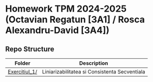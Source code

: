 # Homework TPM 2024-2025 (Octavian Regatun \[3A1] / Rosca Alexandru-David \[3A4])

## Repo Structure

| Folder                        | Description                                                     |
|-------------------------------|-----------------------------------------------------------------|
| [Exercitiul_1/](./Exercitiul_1/) | Liniarizabilitatea si Consistenta Secventiala       |


